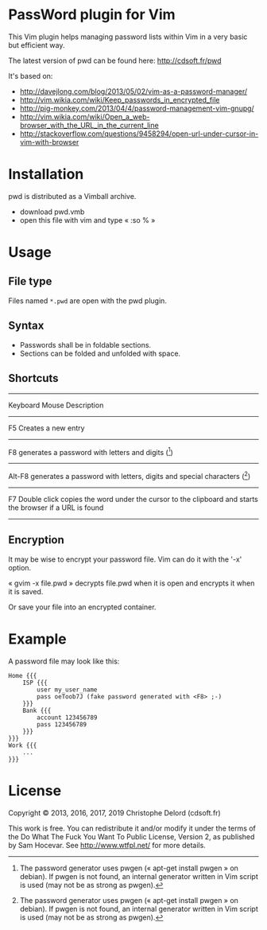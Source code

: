 PassWord plugin for Vim
=======================

This Vim plugin helps managing password lists within Vim
in a very basic but efficient way.

The latest version of pwd can be found here: <http://cdsoft.fr/pwd>

It's based on:

- <http://davejlong.com/blog/2013/05/02/vim-as-a-password-manager/>
- <http://vim.wikia.com/wiki/Keep_passwords_in_encrypted_file>
- <http://pig-monkey.com/2013/04/4/password-management-vim-gnupg/>
- <http://vim.wikia.com/wiki/Open_a_web-browser_with_the_URL_in_the_current_line>
- <http://stackoverflow.com/questions/9458294/open-url-under-cursor-in-vim-with-browser>

Installation
============

pwd is distributed as a Vimball archive.

- download pwd.vmb
- open this file with vim and type « :so % »

Usage
=====

File type
---------

Files named `*.pwd` are open with the pwd plugin.

Syntax
------

* Passwords shall be in foldable sections.
* Sections can be folded and unfolded with space.

Shortcuts
---------

----------- ------------- ---------------------------------
Keyboard    Mouse         Description
----------- ------------- ---------------------------------
F5                        Creates a new entry
----------- ------------- ---------------------------------
F8                        generates a password
                            with letters and digits ([^1])
----------- ------------- ---------------------------------
Alt-F8                    generates a password
                            with letters, digits
                            and special characters ([^1])
----------- ------------- ---------------------------------
F7          Double click  copies the word under the
                            cursor to the clipboard
                            and starts the browser if
                            a URL is found
----------- ------------- ---------------------------------

[^1]: The password generator uses pwgen
      (« apt-get install pwgen » on debian).
      If pwgen is not found, an internal generator written
      in Vim script is used (may not be as strong as pwgen).

Encryption
----------

It may be wise to encrypt your password file.
Vim can do it with the '-x' option.

« gvim -x file.pwd » decrypts file.pwd when it is open
and encrypts it when it is saved.

Or save your file into an encrypted container.

Example
=======

A password file may look like this:

    Home {{{
        ISP {{{
            user my_user_name
            pass oeToob7J (fake password generated with <F8> ;-)
        }}}
        Bank {{{
            account 123456789
            pass 123456789
        }}}
    }}}
    Work {{{
        ...
    }}}

License
=======

Copyright © 2013, 2016, 2017, 2019 Christophe Delord (cdsoft.fr)

This work is free. You can redistribute it and/or modify it under the
terms of the Do What The Fuck You Want To Public License, Version 2,
as published by Sam Hocevar. See http://www.wtfpl.net/ for more details.

